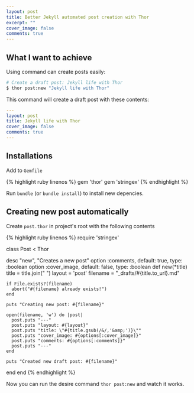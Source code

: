 ```yaml
---
layout: post
title: Better Jekyll automated post creation with Thor
excerpt: ""
cover_image: false
comments: true
---
```


## What I want to achieve

Using command can create posts easily:

```sh
# Create a draft post: Jekyll life with Thor
$ thor post:new "Jekyll life with Thor"
```

This command will create a draft post with these contents:

```yaml
---
layout: post
title: Jekyll life with Thor
cover_image: false
comments: true
---
```

## Installations

Add to `Gemfile`

{% highlight ruby linenos %}
gem 'thor'
gem 'stringex'
{% endhighlight %}

Run `bundle` (or `bundle install`) to install new depencies.

## Creating new post automatically

Create `post.thor` in project's root with the following contents

{% highlight ruby linenos %}
require 'stringex'

class Post < Thor

  desc "new", "Creates a new post"
  option :comments, default: true, type: :boolean
  option :cover_image, default: false, type: :boolean
  def new(*title)
    title = title.join(" ")
    layout = 'post'
    filename = "_drafts/#{title.to_url}.md"

    if File.exists?(filename)
      abort("#{filename} already exists!")
    end

    puts "Creating new post: #{filename}"

    open(filename, 'w') do |post|
      post.puts "---"
      post.puts "layout: #{layout}"
      post.puts "title: \"#{title.gsub(/&/,'&amp;')}\""
      post.puts "cover_image: #{options[:cover_image]}"
      post.puts "comments: #{options[:comments]}"
      post.puts "---"
    end

    puts "Created new draft post: #{filename}"
  end
end
{% endhighlight %}

Now you can run the desire command `thor post:new` and watch it works.
```
